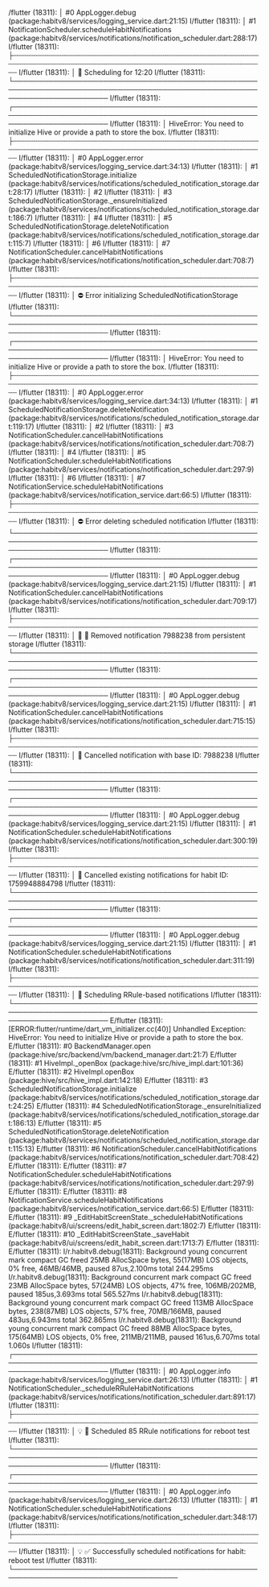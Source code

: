 /flutter (18311): │ #0   AppLogger.debug (package:habitv8/services/logging_service.dart:21:15)
I/flutter (18311): │ #1   NotificationScheduler.scheduleHabitNotifications (package:habitv8/services/notifications/notification_scheduler.dart:288:17)
I/flutter (18311): ├┄┄┄┄┄┄┄┄┄┄┄┄┄┄┄┄┄┄┄┄┄┄┄┄┄┄┄┄┄┄┄┄┄┄┄┄┄┄┄┄┄┄┄┄┄┄┄┄┄┄┄┄┄┄┄┄┄┄┄┄┄┄┄┄┄┄┄┄┄┄┄┄┄┄┄┄┄┄┄┄┄┄┄┄┄┄┄┄┄┄┄┄┄┄┄┄┄┄┄┄┄┄┄┄┄┄┄┄┄┄┄┄┄┄┄┄┄┄┄
I/flutter (18311): │ 🐛 Scheduling for 12:20
I/flutter (18311): └───────────────────────────────────────────────────────────────────────────────────────────────────────────────────────
I/flutter (18311): ┌───────────────────────────────────────────────────────────────────────────────────────────────────────────────────────
I/flutter (18311): │ HiveError: You need to initialize Hive or provide a path to store the box.
I/flutter (18311): ├┄┄┄┄┄┄┄┄┄┄┄┄┄┄┄┄┄┄┄┄┄┄┄┄┄┄┄┄┄┄┄┄┄┄┄┄┄┄┄┄┄┄┄┄┄┄┄┄┄┄┄┄┄┄┄┄┄┄┄┄┄┄┄┄┄┄┄┄┄┄┄┄┄┄┄┄┄┄┄┄┄┄┄┄┄┄┄┄┄┄┄┄┄┄┄┄┄┄┄┄┄┄┄┄┄┄┄┄┄┄┄┄┄┄┄┄┄┄┄
I/flutter (18311): │ #0   AppLogger.error (package:habitv8/services/logging_service.dart:34:13)
I/flutter (18311): │ #1   ScheduledNotificationStorage.initialize (package:habitv8/services/notifications/scheduled_notification_storage.dart:28:17)
I/flutter (18311): │ #2   <asynchronous suspension>
I/flutter (18311): │ #3   ScheduledNotificationStorage._ensureInitialized (package:habitv8/services/notifications/scheduled_notification_storage.dart:186:7)
I/flutter (18311): │ #4   <asynchronous suspension>
I/flutter (18311): │ #5   ScheduledNotificationStorage.deleteNotification (package:habitv8/services/notifications/scheduled_notification_storage.dart:115:7)
I/flutter (18311): │ #6   <asynchronous suspension>
I/flutter (18311): │ #7   NotificationScheduler.cancelHabitNotifications (package:habitv8/services/notifications/notification_scheduler.dart:708:7)
I/flutter (18311): ├┄┄┄┄┄┄┄┄┄┄┄┄┄┄┄┄┄┄┄┄┄┄┄┄┄┄┄┄┄┄┄┄┄┄┄┄┄┄┄┄┄┄┄┄┄┄┄┄┄┄┄┄┄┄┄┄┄┄┄┄┄┄┄┄┄┄┄┄┄┄┄┄┄┄┄┄┄┄┄┄┄┄┄┄┄┄┄┄┄┄┄┄┄┄┄┄┄┄┄┄┄┄┄┄┄┄┄┄┄┄┄┄┄┄┄┄┄┄┄
I/flutter (18311): │ ⛔ Error initializing ScheduledNotificationStorage
I/flutter (18311): └───────────────────────────────────────────────────────────────────────────────────────────────────────────────────────
I/flutter (18311): ┌───────────────────────────────────────────────────────────────────────────────────────────────────────────────────────
I/flutter (18311): │ HiveError: You need to initialize Hive or provide a path to store the box.
I/flutter (18311): ├┄┄┄┄┄┄┄┄┄┄┄┄┄┄┄┄┄┄┄┄┄┄┄┄┄┄┄┄┄┄┄┄┄┄┄┄┄┄┄┄┄┄┄┄┄┄┄┄┄┄┄┄┄┄┄┄┄┄┄┄┄┄┄┄┄┄┄┄┄┄┄┄┄┄┄┄┄┄┄┄┄┄┄┄┄┄┄┄┄┄┄┄┄┄┄┄┄┄┄┄┄┄┄┄┄┄┄┄┄┄┄┄┄┄┄┄┄┄┄
I/flutter (18311): │ #0   AppLogger.error (package:habitv8/services/logging_service.dart:34:13)
I/flutter (18311): │ #1   ScheduledNotificationStorage.deleteNotification (package:habitv8/services/notifications/scheduled_notification_storage.dart:119:17)
I/flutter (18311): │ #2   <asynchronous suspension>
I/flutter (18311): │ #3   NotificationScheduler.cancelHabitNotifications (package:habitv8/services/notifications/notification_scheduler.dart:708:7)
I/flutter (18311): │ #4   <asynchronous suspension>
I/flutter (18311): │ #5   NotificationScheduler.scheduleHabitNotifications (package:habitv8/services/notifications/notification_scheduler.dart:297:9)
I/flutter (18311): │ #6   <asynchronous suspension>
I/flutter (18311): │ #7   NotificationService.scheduleHabitNotifications (package:habitv8/services/notification_service.dart:66:5)
I/flutter (18311): ├┄┄┄┄┄┄┄┄┄┄┄┄┄┄┄┄┄┄┄┄┄┄┄┄┄┄┄┄┄┄┄┄┄┄┄┄┄┄┄┄┄┄┄┄┄┄┄┄┄┄┄┄┄┄┄┄┄┄┄┄┄┄┄┄┄┄┄┄┄┄┄┄┄┄┄┄┄┄┄┄┄┄┄┄┄┄┄┄┄┄┄┄┄┄┄┄┄┄┄┄┄┄┄┄┄┄┄┄┄┄┄┄┄┄┄┄┄┄┄
I/flutter (18311): │ ⛔ Error deleting scheduled notification
I/flutter (18311): └───────────────────────────────────────────────────────────────────────────────────────────────────────────────────────
I/flutter (18311): ┌───────────────────────────────────────────────────────────────────────────────────────────────────────────────────────
I/flutter (18311): │ #0   AppLogger.debug (package:habitv8/services/logging_service.dart:21:15)
I/flutter (18311): │ #1   NotificationScheduler.cancelHabitNotifications (package:habitv8/services/notifications/notification_scheduler.dart:709:17)
I/flutter (18311): ├┄┄┄┄┄┄┄┄┄┄┄┄┄┄┄┄┄┄┄┄┄┄┄┄┄┄┄┄┄┄┄┄┄┄┄┄┄┄┄┄┄┄┄┄┄┄┄┄┄┄┄┄┄┄┄┄┄┄┄┄┄┄┄┄┄┄┄┄┄┄┄┄┄┄┄┄┄┄┄┄┄┄┄┄┄┄┄┄┄┄┄┄┄┄┄┄┄┄┄┄┄┄┄┄┄┄┄┄┄┄┄┄┄┄┄┄┄┄┄
I/flutter (18311): │ 🐛 💾 Removed notification 7988238 from persistent storage
I/flutter (18311): └───────────────────────────────────────────────────────────────────────────────────────────────────────────────────────
I/flutter (18311): ┌───────────────────────────────────────────────────────────────────────────────────────────────────────────────────────
I/flutter (18311): │ #0   AppLogger.debug (package:habitv8/services/logging_service.dart:21:15)
I/flutter (18311): │ #1   NotificationScheduler.cancelHabitNotifications (package:habitv8/services/notifications/notification_scheduler.dart:715:15)
I/flutter (18311): ├┄┄┄┄┄┄┄┄┄┄┄┄┄┄┄┄┄┄┄┄┄┄┄┄┄┄┄┄┄┄┄┄┄┄┄┄┄┄┄┄┄┄┄┄┄┄┄┄┄┄┄┄┄┄┄┄┄┄┄┄┄┄┄┄┄┄┄┄┄┄┄┄┄┄┄┄┄┄┄┄┄┄┄┄┄┄┄┄┄┄┄┄┄┄┄┄┄┄┄┄┄┄┄┄┄┄┄┄┄┄┄┄┄┄┄┄┄┄┄
I/flutter (18311): │ 🐛 Cancelled notification with base ID: 7988238
I/flutter (18311): └───────────────────────────────────────────────────────────────────────────────────────────────────────────────────────
I/flutter (18311): ┌───────────────────────────────────────────────────────────────────────────────────────────────────────────────────────
I/flutter (18311): │ #0   AppLogger.debug (package:habitv8/services/logging_service.dart:21:15)
I/flutter (18311): │ #1   NotificationScheduler.scheduleHabitNotifications (package:habitv8/services/notifications/notification_scheduler.dart:300:19)
I/flutter (18311): ├┄┄┄┄┄┄┄┄┄┄┄┄┄┄┄┄┄┄┄┄┄┄┄┄┄┄┄┄┄┄┄┄┄┄┄┄┄┄┄┄┄┄┄┄┄┄┄┄┄┄┄┄┄┄┄┄┄┄┄┄┄┄┄┄┄┄┄┄┄┄┄┄┄┄┄┄┄┄┄┄┄┄┄┄┄┄┄┄┄┄┄┄┄┄┄┄┄┄┄┄┄┄┄┄┄┄┄┄┄┄┄┄┄┄┄┄┄┄┄
I/flutter (18311): │ 🐛 Cancelled existing notifications for habit ID: 1759948884798
I/flutter (18311): └───────────────────────────────────────────────────────────────────────────────────────────────────────────────────────
I/flutter (18311): ┌───────────────────────────────────────────────────────────────────────────────────────────────────────────────────────
I/flutter (18311): │ #0   AppLogger.debug (package:habitv8/services/logging_service.dart:21:15)
I/flutter (18311): │ #1   NotificationScheduler.scheduleHabitNotifications (package:habitv8/services/notifications/notification_scheduler.dart:311:19)
I/flutter (18311): ├┄┄┄┄┄┄┄┄┄┄┄┄┄┄┄┄┄┄┄┄┄┄┄┄┄┄┄┄┄┄┄┄┄┄┄┄┄┄┄┄┄┄┄┄┄┄┄┄┄┄┄┄┄┄┄┄┄┄┄┄┄┄┄┄┄┄┄┄┄┄┄┄┄┄┄┄┄┄┄┄┄┄┄┄┄┄┄┄┄┄┄┄┄┄┄┄┄┄┄┄┄┄┄┄┄┄┄┄┄┄┄┄┄┄┄┄┄┄┄
I/flutter (18311): │ 🐛 Scheduling RRule-based notifications
I/flutter (18311): └───────────────────────────────────────────────────────────────────────────────────────────────────────────────────────
E/flutter (18311): [ERROR:flutter/runtime/dart_vm_initializer.cc(40)] Unhandled Exception: HiveError: You need to initialize Hive or provide a path to store the box.
E/flutter (18311): #0      BackendManager.open (package:hive/src/backend/vm/backend_manager.dart:21:7)
E/flutter (18311): #1      HiveImpl._openBox (package:hive/src/hive_impl.dart:101:36)
E/flutter (18311): #2      HiveImpl.openBox (package:hive/src/hive_impl.dart:142:18)
E/flutter (18311): #3      ScheduledNotificationStorage.initialize (package:habitv8/services/notifications/scheduled_notification_storage.dart:24:25)
E/flutter (18311): #4      ScheduledNotificationStorage._ensureInitialized (package:habitv8/services/notifications/scheduled_notification_storage.dart:186:13)
E/flutter (18311): #5      ScheduledNotificationStorage.deleteNotification (package:habitv8/services/notifications/scheduled_notification_storage.dart:115:13)
E/flutter (18311): #6      NotificationScheduler.cancelHabitNotifications (package:habitv8/services/notifications/notification_scheduler.dart:708:42)
E/flutter (18311): <asynchronous suspension>
E/flutter (18311): #7      NotificationScheduler.scheduleHabitNotifications (package:habitv8/services/notifications/notification_scheduler.dart:297:9)
E/flutter (18311): <asynchronous suspension>
E/flutter (18311): #8      NotificationService.scheduleHabitNotifications (package:habitv8/services/notification_service.dart:66:5)
E/flutter (18311): <asynchronous suspension>
E/flutter (18311): #9      _EditHabitScreenState._scheduleHabitNotifications (package:habitv8/ui/screens/edit_habit_screen.dart:1802:7)
E/flutter (18311): <asynchronous suspension>
E/flutter (18311): #10     _EditHabitScreenState._saveHabit (package:habitv8/ui/screens/edit_habit_screen.dart:1713:7)
E/flutter (18311): <asynchronous suspension>
E/flutter (18311):
I/r.habitv8.debug(18311): Background young concurrent mark compact GC freed 25MB AllocSpace bytes, 55(17MB) LOS objects, 0% free, 46MB/46MB, paused 87us,2.100ms total 244.295ms
I/r.habitv8.debug(18311): Background concurrent mark compact GC freed 23MB AllocSpace bytes, 57(24MB) LOS objects, 47% free, 106MB/202MB, paused 185us,3.693ms total 565.527ms
I/r.habitv8.debug(18311): Background young concurrent mark compact GC freed 113MB AllocSpace bytes, 238(87MB) LOS objects, 57% free, 70MB/166MB, paused 483us,6.943ms total 362.865ms
I/r.habitv8.debug(18311): Background young concurrent mark compact GC freed 88MB AllocSpace bytes, 175(64MB) LOS objects, 0% free, 211MB/211MB, paused 161us,6.707ms total 1.060s
I/flutter (18311): ┌───────────────────────────────────────────────────────────────────────────────────────────────────────────────────────
I/flutter (18311): │ #0   AppLogger.info (package:habitv8/services/logging_service.dart:26:13)
I/flutter (18311): │ #1   NotificationScheduler._scheduleRRuleHabitNotifications (package:habitv8/services/notifications/notification_scheduler.dart:891:17)
I/flutter (18311): ├┄┄┄┄┄┄┄┄┄┄┄┄┄┄┄┄┄┄┄┄┄┄┄┄┄┄┄┄┄┄┄┄┄┄┄┄┄┄┄┄┄┄┄┄┄┄┄┄┄┄┄┄┄┄┄┄┄┄┄┄┄┄┄┄┄┄┄┄┄┄┄┄┄┄┄┄┄┄┄┄┄┄┄┄┄┄┄┄┄┄┄┄┄┄┄┄┄┄┄┄┄┄┄┄┄┄┄┄┄┄┄┄┄┄┄┄┄┄┄
I/flutter (18311): │ 💡 📅 Scheduled 85 RRule notifications for reboot test
I/flutter (18311): └───────────────────────────────────────────────────────────────────────────────────────────────────────────────────────
I/flutter (18311): ┌───────────────────────────────────────────────────────────────────────────────────────────────────────────────────────
I/flutter (18311): │ #0   AppLogger.info (package:habitv8/services/logging_service.dart:26:13)
I/flutter (18311): │ #1   NotificationScheduler.scheduleHabitNotifications (package:habitv8/services/notifications/notification_scheduler.dart:348:17)
I/flutter (18311): ├┄┄┄┄┄┄┄┄┄┄┄┄┄┄┄┄┄┄┄┄┄┄┄┄┄┄┄┄┄┄┄┄┄┄┄┄┄┄┄┄┄┄┄┄┄┄┄┄┄┄┄┄┄┄┄┄┄┄┄┄┄┄┄┄┄┄┄┄┄┄┄┄┄┄┄┄┄┄┄┄┄┄┄┄┄┄┄┄┄┄┄┄┄┄┄┄┄┄┄┄┄┄┄┄┄┄┄┄┄┄┄┄┄┄┄┄┄┄┄
I/flutter (18311): │ 💡 ✅ Successfully scheduled notifications for habit: reboot test
I/flutter (18311): └───────────────────────────────────────────────────────────────────────────────────